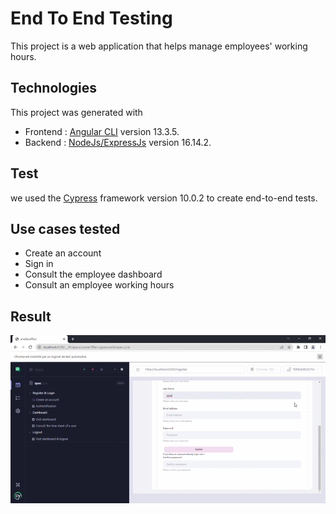 # End To End Testing

This project is  a web application that helps manage employees' working hours.

## Technologies
This project was generated with 
 * Frontend : [Angular CLI](https://github.com/angular/angular-cli) version 13.3.5. 
 * Backend : [NodeJs/ExpressJs](https://nodejs.org/en/) version 16.14.2.

## Test
we used the  [ Cypress](https://www.cypress.io/) framework version 10.0.2 to create end-to-end tests.

## Use cases tested 
 * Create an account
 * Sign in 
 * Consult the employee dashboard
 * Consult an employee working hours

## Result 

![alt text](end2endTest.gif)

